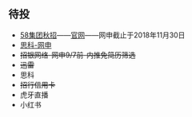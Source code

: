## 待投

- [58集团秋招](https://www.nowcoder.com/discuss/91779?type=0&order=0&page=1)——[官网](http://campus.58.com/process.html)——网申截止于2018年11月30日
- [思科-网申](http://campus.51job.com/cisco2019/jobsxq22.html)
- ~~招银网络-网申9/7前-内推免简历筛选~~
- ~~迅雷~~
- 思科
- ~~招行信用卡~~
- 虎牙直播
- 小红书
